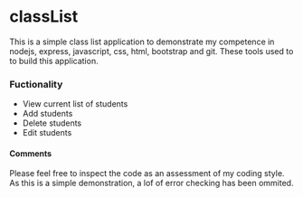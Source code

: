 # classList
This is a simple class list application to demonstrate my competence in nodejs, express, javascript, css, html, bootstrap and git.
These tools used to to build this application.

### Fuctionality
- View current list of students
- Add students
- Delete students
- Edit students

#### Comments
Please feel free to inspect the code as an assessment of my coding style. As this is a simple demonstration, a lof of error checking has been ommited.
